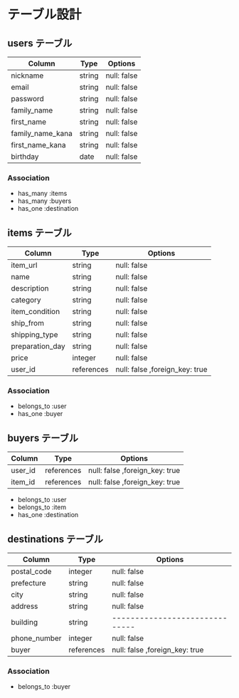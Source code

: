 # テーブル設計

## users テーブル

| Column           | Type    | Options     |
| ---------------- | ------- | ----------- |
| nickname         | string  | null: false |
| email            | string  | null: false |
| password         | string  | null: false |
| family_name      | string  | null: false |
| first_name       | string  | null: false |
| family_name_kana | string  | null: false |
| first_name_kana  | string  | null: false |
| birthday         | date    | null: false |


### Association

- has_many :items
- has_many :buyers
- has_one  :destination


## items テーブル

| Column          | Type       | Options                        |
| --------------- | ---------- | ------------------------------ |
| item_url        | string     | null: false                    |
| name            | string     | null: false                    |
| description     | string     | null: false                    |
| category        | string     | null: false                    |
| item_condition  | string     | null: false                    |
| ship_from       | string     | null: false                    |
| shipping_type   | string     | null: false                    |
| preparation_day | string     | null: false                    |
| price           | integer    | null: false                    |
| user_id         | references | null: false ,foreign_key: true |
### Association

- belongs_to :user
- has_one :buyer

## buyers テーブル

| Column  | Type       | Options                        |
| ------- | ---------- | ------------------------------ |
| user_id | references | null: false ,foreign_key: true |
| item_id | references | null: false ,foreign_key: true |

- belongs_to :user
- belongs_to :item
- has_one :destination


## destinations テーブル

| Column           | Type       | Options                        |
| ---------------- | -------    | ------------------------------ |
| postal_code      | integer    | null: false                    |
| prefecture       | string     | null: false                    |
| city             | string     | null: false                    |
| address          | string     | null: false                    |
| building         | string     | ------------------------------ |
| phone_number     | integer    | null: false                    |
| buyer            | references | null: false ,foreign_key: true |
### Association


- belongs_to :buyer


